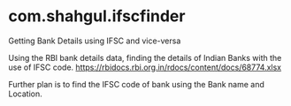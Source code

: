 # com.shahgul.ifscfinder
Getting Bank Details using IFSC and vice-versa

Using the RBI bank details data, finding the details of Indian Banks with the use of IFSC code.
https://rbidocs.rbi.org.in/rdocs/content/docs/68774.xlsx

Further plan is to find the IFSC code of bank using the Bank name and Location.
